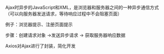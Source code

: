 Ajax时异步的JavaScript和XML，是浏览器和服务器之间的一种异步通信方式（可以向服务器发送请求，等待响应过程中不会阻塞页面）

例子：浏览器提示、注册页面提示

步骤：创建请求对象 ->发送异步请求 -> 获取服务器响应数据

Axios对Ajax进行了封装，简化开发